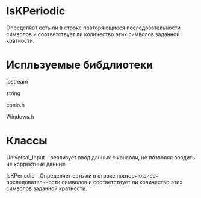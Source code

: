 # IsKPeriodic
Определяет есть ли в строке повторяющиеся последовательности символов и соответствует ли количество этих символов заданной кратности.

# Испльзуемые бибдлиотеки
iostream

string

conio.h

Windows.h

# Классы
Universal_Input - реализует ввод данных с консоли, не позволяя вводить не корректные данные

IsKPeriodic - Определяет есть ли в строке повторяющиеся последовательности символов и соответствует ли количество этих символов заданной кратности.
